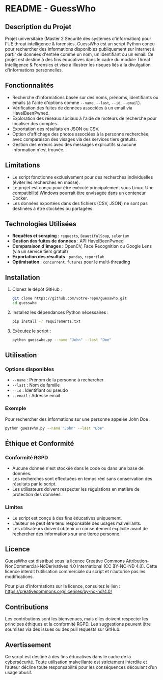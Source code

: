 # README - GuessWho

## Description du Projet
Projet universitaire (Master 2 Sécurité des systèmes d'information) pour l'UE threat intelligence &amp; forensics.
GuessWho est un script Python conçu pour rechercher des informations disponibles publiquement sur Internet à partir de données d'entrée comme un nom, un identifiant ou un email. Ce projet est destiné à des fins éducatives dans le cadre du module Threat Intelligence & Forensics et vise à illustrer les risques liés à la divulgation d'informations personnelles.

## Fonctionnalités
- Recherche d'informations basée sur des noms, prénoms, identifiants ou emails (à l'aide d'options comme `--name`, `--last`, `--id`, `--email`).
- Vérification des fuites de données associées à un email via HaveIBeenPwned.
- Exploration des réseaux sociaux à l'aide de moteurs de recherche pour localiser des comptes.
- Exportation des résultats en JSON ou CSV.
- Option d'affichage des photos associées à la personne recherchée, avec comparaison des visages via des services tiers gratuits.
- Gestion des erreurs avec des messages explicatifs si aucune information n'est trouvée.

## Limitations
- Le script fonctionne exclusivement pour des recherches individuelles (éviter les recherches en masse).
- Le projet est conçu pour être exécuté principalement sous Linux. Une compatibilité Windows pourrait être envisagée dans un conteneur Docker.
- Les données exportées dans des fichiers (CSV, JSON) ne sont pas destinées à être stockées ou partagées.

## Technologies Utilisées
- **Requêtes et scraping** : `requests`, `BeautifulSoup`, `selenium`
- **Gestion des fuites de données** : API HaveIBeenPwned
- **Comparaison d'images** : OpenCV, Face Recognition ou Google Lens (via un service tiers gratuit)
- **Exportation des résultats** : `pandas`, `reportlab`
- **Optimisation** : `concurrent.futures` pour le multi-threading

## Installation
1. Clonez le dépôt GitHub :
   ```bash
   git clone https://github.com/votre-repo/guesswho.git
   cd guesswho
   ```
2. Installez les dépendances Python nécessaires :
   ```bash
   pip install -r requirements.txt
   ```
3. Exécutez le script :
   ```bash
   python guesswho.py --name "John" --last "Doe"
   ```

## Utilisation
### Options disponibles
- `--name` : Prénom de la personne à rechercher
- `--last` : Nom de famille
- `--id` : Identifiant ou pseudo
- `--email` : Adresse email

### Exemple
Pour rechercher des informations sur une personne appelée John Doe :
```bash
python guesswho.py --name "John" --last "Doe"
```

## Éthique et Conformité
### Conformité RGPD
- Aucune donnée n'est stockée dans le code ou dans une base de données.
- Les recherches sont effectuées en temps réel sans conservation des résultats par le script.
- Les utilisateurs doivent respecter les régulations en matière de protection des données.

### Limites
- Le script est conçu à des fins éducatives uniquement.
- L’auteur ne peut être tenu responsable des usages malveillants.
- Les utilisateurs doivent obtenir un consentement explicite avant de rechercher des informations sur une tierce personne.

## Licence
GuessWho est distribué sous la licence Creative Commons Attribution-NonCommercial-NoDerivatives 4.0 International (CC BY-NC-ND 4.0). Cette licence interdit l’utilisation commerciale du script et n’autorise pas les modifications.

Pour plus d’informations sur la licence, consultez le lien : https://creativecommons.org/licenses/by-nc-nd/4.0/

## Contributions
Les contributions sont les bienvenues, mais elles doivent respecter les principes éthiques et la conformité RGPD. Les suggestions peuvent être soumises via des issues ou des pull requests sur GitHub.

## Avertissement
Ce script est destiné à des fins éducatives dans le cadre de la cybersécurité. Toute utilisation malveillante est strictement interdite et l’auteur décline toute responsabilité pour les conséquences découlant d’un usage abusif.
